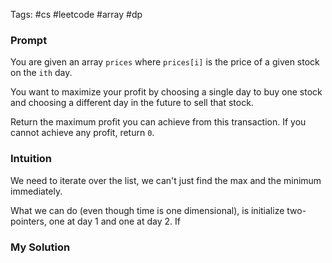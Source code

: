 Tags: #cs #leetcode #array #dp
### Prompt
You are given an array `prices` where `prices[i]` is the price of a given stock on the `ith` day.

You want to maximize your profit by choosing a single day to buy one stock and choosing a different day in the future to sell that stock.

Return the maximum profit you can achieve from this transaction. If you cannot achieve any profit, return `0`.
### Intuition
We need to iterate over the list, we can't just find the max and the minimum immediately. 

What we can do (even though time is one dimensional),  is initialize two-pointers, one at day 1 and one at day 2. If 
### My Solution

```

```

